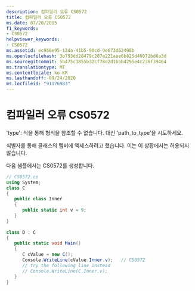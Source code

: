 ```yaml
---
description: 컴파일러 오류 CS0572
title: 컴파일러 오류 CS0572
ms.date: 07/20/2015
f1_keywords:
- CS0572
helpviewer_keywords:
- CS0572
ms.assetid: ec950e95-13da-41b5-90cd-9e673d62498b
ms.openlocfilehash: 3b793dd28479c287e221aae6b825d46072bd6a3d
ms.sourcegitcommit: 5b475c1855b32cf78d2d1bbb4295e4c236f39464
ms.translationtype: MT
ms.contentlocale: ko-KR
ms.lasthandoff: 09/24/2020
ms.locfileid: "91176983"
---
```

# <a name="compiler-error-cs0572"></a>컴파일러 오류 CS0572

'type': 식을 통해 형식을 참조할 수 없습니다. 대신 'path_to_type'을 시도하세요.  
  
 식별자를 통해 클래스의 멤버에 액세스하려고 했습니다. 이는 이 상황에서는 허용되지 않습니다.  
  
 다음 샘플에서는 CS0572를 생성합니다.  
  
```csharp  
// CS0572.cs  
using System;  
class C  
{  
   public class Inner  
   {  
      public static int v = 9;  
   }  
}  
  
class D : C  
{  
   public static void Main()  
   {  
      C cValue = new C();  
      Console.WriteLine(cValue.Inner.v);   // CS0572  
      // try the following line instead  
      // Console.WriteLine(C.Inner.v);  
   }  
}  
```
